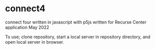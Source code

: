 # connect4
connect four written in javascript with p5js
written for Recurse Center application May 2022

To use; clone repository, start a local server in repository directory, and open local server in browser.
